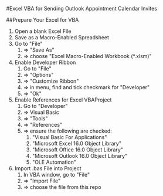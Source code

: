 #Excel VBA for Sending Outlook Appointment Calendar Invites

##Prepare Your Excel for VBA

1. Open a blank Excel File
1. Save as a Macro-Enabled Spreadsheet
1. Go to "File"
    1. => "Save As"
    1. => choose "Excel Macro-Enabled Workbook (*.xlsm)"
1. Enable Developer Ribbon
    1. Go to "File"
    1. => "Options"
    1. => "Customize Ribbon"
    1. => in menu, find and tick checkmark for "Developer"
    1. => "Ok"
1. Enable References for Excel VBAProject
    1. Go to "Developer"
    1. => Visual Basic
    1. => "Tools"
    1. => "References"
    1. => ensure the following are checked:
        1. "Visual Basic For Applications"
        1. "Microsoft Excel 16.0 Object Library"
        1. "Microsoft Office 16.0 Object Library"
        1. "Microsoft Outlook 16.0 Object Library"
        1. "OLE Automation"
1. Import .bas File into Project
    1. In VBA window, go to "File"
    1. => "Import File"
    1. => choose the file from this repo
